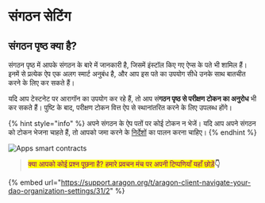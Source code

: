 # संगठन सेटिंग

## संगठन पृष्ठ क्या है?

संगठन पृष्ठ में आपके संगठन के बारे में जानकारी है, जिसमें इंस्टॉल किए गए ऐप्स के पते भी शामिल हैं। इनमें से प्रत्येक ऐप एक अलग स्मार्ट अनुबंध है, और आप इस पते का उपयोग सीधे उनके साथ बातचीत करने के लिए कर सकते हैं।&#x20;

यदि आप टेस्टनेट पर आरागॉन का उपयोग कर रहे हैं, तो आप सं**गठन पृष्ठ से परीक्षण टोकन का अनुरोध** भी कर सकते हैं। पुष्टि के बाद, परीक्षण टोकन वित्त ऐप से स्थानांतरित करने के लिए उपलब्ध होंगे।

{% hint style="info" %}
अपने संगठन के ऐप पतों पर कोई टोकन न भेजें। यदि आप अपने संगठन को टोकन भेजना चाहते हैं, तो आपको जमा करने के [निर्देशों](https://app.gitbook.com/o/3h8kxj8geKVXgyMnGbYT/s/qbJnwSlPYXvqQ6buM1wp/) का पालन करना चाहिए।
{% endhint %}

![Apps smart contracts](https://d33v4339jhl8k0.cloudfront.net/docs/assets/5c98a4fe0428633d2cf3fcf7/images/5d8a6c8804286364bc8f8165/file-8w15BGoHek.png)

> <mark style="color:purple;">क्या आपको कोई प्रश्न पूछना है? हमारे प्रवचन मंच पर अपनी टिप्पणियाँ यहाँ छोड़ें</mark>**👇**

{% embed url="https://support.aragon.org/t/aragon-client-navigate-your-dao-organization-settings/31/2" %}
